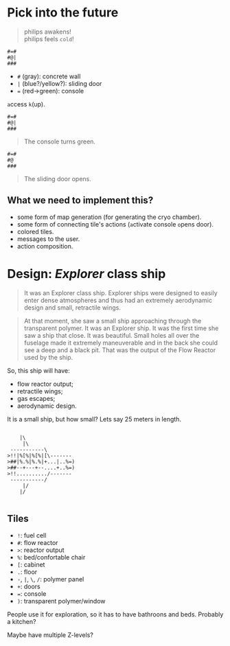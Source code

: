 # Pick into the future

> philips awakens! <br>
> philips feels `cold`!

```
#=#
#@|
###
```

* `#` (gray): concrete wall
* `|` (blue?/yellow?): sliding door
* `=` (red->green): console

`a`ccess `k`(up).

```
#=#
#@|
###
```

> The console turns green.

```
#=#
#@
###
```

> The sliding door opens.

## What we need to implement this?

* some form of map generation (for generating the cryo chamber).
* some form of connecting tile's actions (`a`ctivate console `o`pens door).
* colored tiles.
* messages to the user.
* action composition.

# Design: *Explorer* class ship

> It was an Explorer class ship. Explorer ships were designed to easily enter dense atmospheres and thus had an extremely aerodynamic design and small, retractile wings.

> At that moment, she saw a small ship approaching through the transparent polymer. It was an Explorer ship. It was the first time she saw a ship that close. It was beautiful. Small holes all over the fuselage made it extremely maneuverable and in the back she could see a deep and a black pit. That was the output of the Flow Reactor used by the ship.

So, this ship will have:

* flow reactor output;
* retractile wings;
* gas escapes;
* aerodynamic design.

It is a small ship, but how small? Lets say 25 meters in length.

```

    |\
     |\
 -----------\
>!!|%[%|%[%|[\-------
>##|%.%|%.%|+...|..%=)
>##--+---+--....+..%=)
>!!........../-------
 -----------/
     |/
    |/


```

## Tiles

* `!`: fuel cell
* `#`: flow reactor
* `>`: reactor output
* `%`: bed/confortable chair
* `[`: cabinet
* `.`: floor
* `-`, `|`, `\`, `/`: polymer panel
* `+`: doors
* `=`: console
* `)`: transparent polymer/window

People use it for exploration, so it has to have bathroons and beds. Probably a kitchen?

Maybe have multiple Z-levels?
